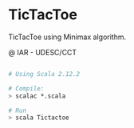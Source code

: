 # TicTacToe
TicTacToe using Minimax algorithm.

@ IAR - UDESC/CCT

``` bash

# Using Scala 2.12.2

# Compile:
> scalac *.scala 

# Run
> scala Tictactoe

```
